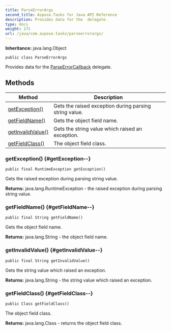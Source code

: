 ```yaml
---
title: ParseErrorArgs
second_title: Aspose.Tasks for Java API Reference
description: Provides data for the  delegate.
type: docs
weight: 171
url: /java/com.aspose.tasks/parseerrorargs/
---
```


**Inheritance:**
java.lang.Object
```
public class ParseErrorArgs
```

Provides data for the [ParseErrorCallback](../../com.aspose.tasks/parseerrorcallback) delegate.
## Methods

| Method | Description |
| --- | --- |
| [getException()](#getException--) | Gets the raised exception during parsing string value. |
| [getFieldName()](#getFieldName--) | Gets the object field name. |
| [getInvalidValue()](#getInvalidValue--) | Gets the string value which raised an exception. |
| [getFieldClass()](#getFieldClass--) | The object field class. |
### getException() {#getException--}
```
public final RuntimeException getException()
```


Gets the raised exception during parsing string value.

**Returns:**
java.lang.RuntimeException - the raised exception during parsing string value.
### getFieldName() {#getFieldName--}
```
public final String getFieldName()
```


Gets the object field name.

**Returns:**
java.lang.String - the object field name.
### getInvalidValue() {#getInvalidValue--}
```
public final String getInvalidValue()
```


Gets the string value which raised an exception.

**Returns:**
java.lang.String - the string value which raised an exception.
### getFieldClass() {#getFieldClass--}
```
public Class getFieldClass()
```


The object field class.

**Returns:**
java.lang.Class - returns the object field class.
